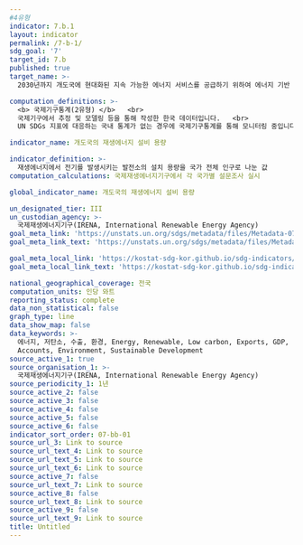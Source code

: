 ```yaml
---
#4유형
indicator: 7.b.1
layout: indicator
permalink: /7-b-1/
sdg_goal: '7'
target_id: 7.b
published: true
target_name: >-
  2030년까지 개도국에 현대화된 지속 가능한 에너지 서비스를 공급하기 위하여 에너지 기반 시설 확장 및 기술 업그레이드

computation_definitions: >-
  <b> 국제기구통계(2유형) </b>   <br>
  국제기구에서 추정 및 모델링 등을 통해 작성한 한국 데이터입니다.   <br>
  UN SDGs 지표에 대응하는 국내 통계가 없는 경우에 국제기구통계를 통해 모니터링 중입니다. 

indicator_name: 개도국의 재생에너지 설비 용량

indicator_definition: >-
  재생에너지에서 전기를 발생시키는 발전소의 설치 용량을 국가 전체 인구로 나눈 값
computation_calculations: 국제재생에너지기구에서 각 국가별 설문조사 실시

global_indicator_name: 개도국의 재생에너지 설비 용량

un_designated_tier: III
un_custodian_agency: >-
  국제재생에너지기구(IRENA, International Renewable Energy Agency)
goal_meta_link: 'https://unstats.un.org/sdgs/metadata/files/Metadata-07-0b-01.pdf'
goal_meta_link_text: 'https://unstats.un.org/sdgs/metadata/files/Metadata-07-0b-01.pdf'

goal_meta_local_link: 'https://kostat-sdg-kor.github.io/sdg-indicators/public/data/Metadata-07-0b-01_KOR.pdf'
goal_meta_local_link_text: 'https://kostat-sdg-kor.github.io/sdg-indicators/public/data/Metadata-07-0b-01_KOR.pdf'

national_geographical_coverage: 전국
computation_units: 인당 와트
reporting_status: complete
data_non_statistical: false
graph_type: line
data_show_map: false
data_keywords: >-
  에너지, 저탄소, 수출, 환경, Energy, Renewable, Low carbon, Exports, GDP, Environmental
  Accounts, Environment, Sustainable Development
source_active_1: true
source_organisation_1: >-
  국제재생에너지기구(IRENA, International Renewable Energy Agency)
source_periodicity_1: 1년
source_active_2: false
source_active_3: false
source_active_4: false
source_active_5: false
source_active_6: false
indicator_sort_order: 07-bb-01
source_url_3: Link to source
source_url_text_4: Link to source
source_url_text_5: Link to source
source_url_text_6: Link to source
source_active_7: false
source_url_text_7: Link to source
source_active_8: false
source_url_text_8: Link to source
source_active_9: false
source_url_text_9: Link to source
title: Untitled
---
```

